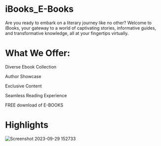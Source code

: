 
# iBooks_E-Books

Are you ready to embark on a literary journey like no other? Welcome to iBooks, your gateway to a world of captivating stories, informative guides, and transformative knowledge, all at your fingertips virtually.






# What We Offer:

Diverse Ebook Collection

Author Showcase

Exclusive Content

Seamless Reading Experience

FREE download of E-BOOKS


# Highlights

![Screenshot 2023-09-29 152733](https://github.com/Skyclooud/Project-book/assets/130450763/4b048899-a610-42d1-b2ec-b6705eea6635)

